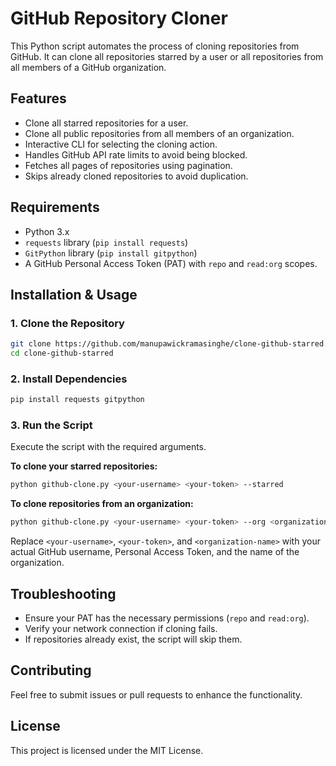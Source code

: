 
# GitHub Repository Cloner

This Python script automates the process of cloning repositories from GitHub. It can clone all repositories starred by a user or all repositories from all members of a GitHub organization.

## Features
- Clone all starred repositories for a user.
- Clone all public repositories from all members of an organization.
- Interactive CLI for selecting the cloning action.
- Handles GitHub API rate limits to avoid being blocked.
- Fetches all pages of repositories using pagination.
- Skips already cloned repositories to avoid duplication.

## Requirements
- Python 3.x
- `requests` library (`pip install requests`)
- `GitPython` library (`pip install gitpython`)
- A GitHub Personal Access Token (PAT) with `repo` and `read:org` scopes.

## Installation & Usage

### 1. Clone the Repository
```bash
git clone https://github.com/manupawickramasinghe/clone-github-starred.git
cd clone-github-starred
```

### 2. Install Dependencies
```bash
pip install requests gitpython
```

### 3. Run the Script
Execute the script with the required arguments.

**To clone your starred repositories:**
```bash
python github-clone.py <your-username> <your-token> --starred
```

**To clone repositories from an organization:**
```bash
python github-clone.py <your-username> <your-token> --org <organization-name>
```

Replace `<your-username>`, `<your-token>`, and `<organization-name>` with your actual GitHub username, Personal Access Token, and the name of the organization.

## Troubleshooting
- Ensure your PAT has the necessary permissions (`repo` and `read:org`).
- Verify your network connection if cloning fails.
- If repositories already exist, the script will skip them.

## Contributing
Feel free to submit issues or pull requests to enhance the functionality.

## License
This project is licensed under the MIT License.
```
```
